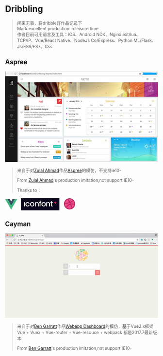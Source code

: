 # Dribbling
> 闲来无事，将dribble好作品记录下</br>
> Mark excellent production in leisure time</br>
> 作者目前可用语言及工具：iOS、Android NDK、Nginx ext/lua、TCP/IP、Vue/React Native、NodeJs Co/Express、Python ML/Flask、 Js/ES6/ES7、Css

## Aspree
 ![image](https://github.com/zacard-orc/Dribbling/raw/master/DemoImg/001_Aspree.jpg)


> 来自于对<a href="https://dribbble.com/zulal">Zulal Ahmad</a>作品<a href="https://dribbble.com/shots/1400070-Aspree">Aspree</a>的模仿，不支持ie10-</br>
> 
> From <a href="https://dribbble.com/zulal">Zulal Ahmad</a>'s production imitation,not support IE10-</br>
>
> Thanks to：
> <div>
<span><img src="DemoImg/logo_vue.png" height="40px"/></span>&nbsp;&nbsp;
<span><img src="DemoImg/logo_iconfont.png" height="40px" /></span>&nbsp;&nbsp;
<span><img src="DemoImg/logo_dribble.jpg" height="43px" /></span>
</div>


## Cayman
 ![image](https://github.com/zacard-orc/Dribbling/raw/master/DemoImg/003_Cayman.gif)
> 来自于对<a href="https://dribbble.com/shots/943079-Webapp-Dashboard">Ben Garratt</a>作品<a href="https://dribbble.com/shots/943079-Webapp-Dashboard">Webapp Dashboard</a>的模仿，基于Vue2.x框架</br>
> Vue + Vuex + Vue-router + Vue-resouce + webpack 都是2017.7最新版本
> 
> From <a href="https://dribbble.com/shots/943079-Webapp-Dashboard">Ben Garratt</a>'s production imitation,not support IE10-</br>
>

